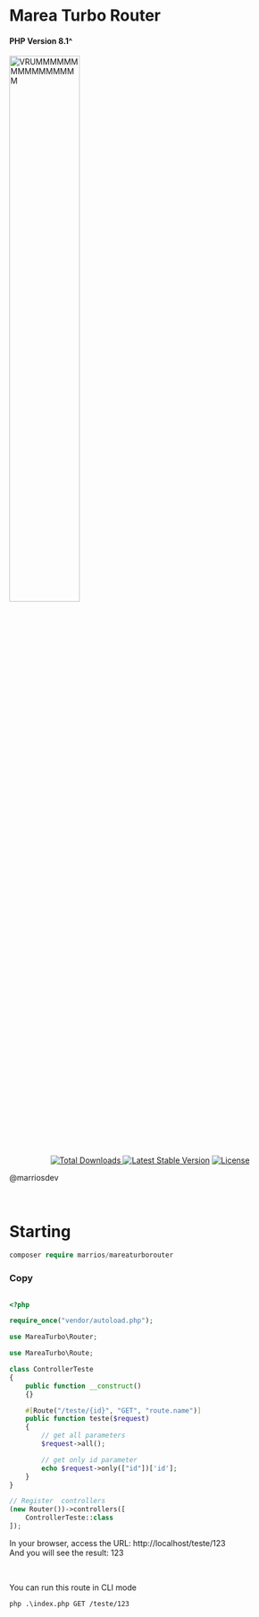 # Marea Turbo Router
#### PHP Version 8.1^
<img src="mareaGif/marea.gif" alt="VRUMMMMMMMMMMMMMMMM" width="50%"/>

<p align="center">
    <a href="https://packagist.org/packages/marrios/router"><img src="https://img.shields.io/packagist/dt/marrios/mareaturborouter" alt="Total Downloads"</a>
    <a href="https://packagist.org/packages/marrios/router"><img src="https://img.shields.io/packagist/v/marrios/mareaturborouter" alt="Latest Stable Version"></a>
    <a href="https://packagist.org/packages/marrios/router"><img src="https://img.shields.io/packagist/l/marrios/mareaturborouter" alt="License"></a>
</p>

@marriosdev

<br>

# Starting

```php
composer require marrios/mareaturborouter
```

### Copy
```php

<?php

require_once("vendor/autoload.php");

use MareaTurbo\Router;

use MareaTurbo\Route;

class ControllerTeste
{
    public function __construct()
    {}

    #[Route("/teste/{id}", "GET", "route.name")]
    public function teste($request)
    {
        // get all parameters
        $request->all();

        // get only id parameter
        echo $request->only(["id"])['id'];
    }
}

// Register  controllers
(new Router())->controllers([
    ControllerTeste::class
]);
```

In your browser, access the URL: http://localhost/teste/123
<br>
And you will see the result: 123

<br>

You can run this route in CLI mode

```shell
php .\index.php GET /teste/123
```
